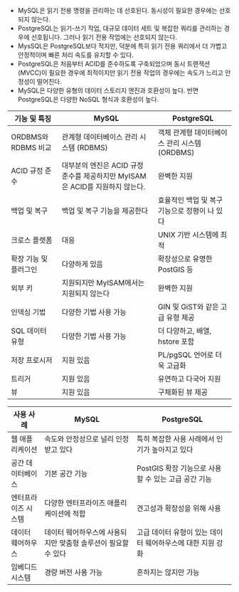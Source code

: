 - MySQL은 읽기 전용 명령을 관리하는 데 선호된다. 동시성이 필요한 경우에는 선호되지 않는다.
- PostgreSQL는 읽기-쓰기 작업, 대규모 데이터 세트 및 복잡한 쿼리를 관리하는 경우에 선호됩니다. 그러나 읽기 전용 작업에는 선호되지 않는다.
- MysSQL은 PostgreSQL보다 적지만, 덕분에 특히 읽기 전용 쿼리에서 더 가볍고 안정적이며 빠른 처리 속도를 유지할 수 있다.
- PostgreSQL은 처음부터 ACID를 준수하도록 구축되었으며 동시 트랜잭션(MVCC)이 필요한 경우에 최적이지만 읽기 전용 작업의 경우에는 속도가 느리고 안정성이 떨어진다.
- MySQL은 다양한 유형의 데이터 스토리지 엔진과 호환성이 높다. 반면 PostgreSQL은 다양한 NoSQL 형식과 호환성이 높다.

| 기능 및 특징          | MySQL                                                        | PostgreSQL                                    |
| --------------------- | ------------------------------------------------------------ | --------------------------------------------- |
| ORDBMS와 RDBMS 비교   | 관계형 데이터베이스 관리 시스템 (RDBMS)                      | 객체 관계형 데이터베이스 관리 시스템 (ORDBMS) |
| ACID 규정 준수        | 대부분의 엔진은 ACID 규정 준수를 제공하지만 MyISAM은 ACID를 지원하지 않는다. | 완벽한 지원                                   |
| 백업 및 복구          | 백업 및 복구 기능을 제공한다                                 | 효율적인 백업 및 복구 기능으로 정평이 나 있다 |
| 크로스 플랫폼         | 대응                                                         | UNIX 기반 시스템에 최적                       |
| 확장 기능 및 플러그인 | 다양하게 있음                                                | 확장성으로 유명한 PostGIS 등                  |
| 외부 키               | 지원되지만 MyISAM에서는 지원되지 않는다                      | 완벽한 지원                                   |
| 인덱싱 기법           | 다양한 기법 사용 가능                                        | GIN 및 GiST와 같은 고급 유형 제공             |
| SQL 데이터 유형       | 다양한 기법 사용 가능                                        | 더 다양하고, 배열, hstore 포함                |
| 저장 프로시저         | 지원 있음                                                    | PL/pgSQL 언어로 더욱 고급화                   |
| 트리거                | 지원 있음                                                    | 유연하고 다국어 지원                          |
| 뷰                    | 지원 있음                                                    | 구체화된 뷰 제공                              |

| 사용 사례           | MySQL                                                        | PostgreSQL                                                 |
| ------------------- | ------------------------------------------------------------ | ---------------------------------------------------------- |
| 웹 애플리케이션     | 속도와 안정성으로 널리 인정받고 있다                         | 특히 복잡한 사용 사례에서 인기가 높아지고 있다             |
| 공간 데이터베이스   | 기본 공간 기능                                               | PostGIS 확장 기능으로 사용할 수 있는 고급 공간 기능        |
| 엔터프라이즈 시스템 | 다양한 엔터프라이즈 애플리케이션에 적합                      | 견고성과 확장성을 위해 사용                                |
| 데이터 웨어하우스   | 데이터 웨어하우스에 사용되지만 맞춤형 솔루션이 필요할 수 있다 | 고급 데이터 유형이 있는 데이터 웨어하우스에 대한 지원 강화 |
| 임베디드 시스템     | 경량 버전 사용 가능                                          | 흔하지는 않지만 가능                                       |